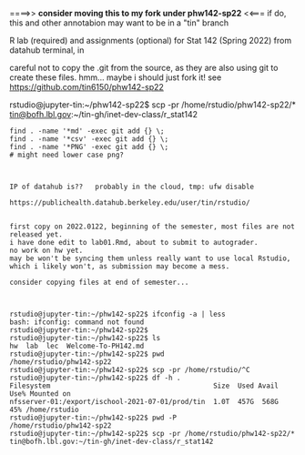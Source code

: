 


====>> **consider moving this to my fork under phw142-sp22**  <<===
if do, this and other annotabion may want to be in a "tin" branch


R lab (required) and assignments (optional) for Stat 142 (Spring 2022)
from datahub terminal, in 

careful not to copy the .git from the source, as they are also using git to create these files.
hmm... maybe i should just fork it!
see https://github.com/tin6150/phw142-sp22

rstudio@jupyter-tin:~/phw142-sp22$ scp -pr /home/rstudio/phw142-sp22/* tin@bofh.lbl.gov:~/tin-gh/inet-dev-class/r_stat142

``` {bash}
find . -name '*md' -exec git add {} \;
find . -name '*csv' -exec git add {} \;
find . -name '*PNG' -exec git add {} \;
# might need lower case png?  
```

~~~~~


IP of datahub is??   probably in the cloud, tmp: ufw disable

https://publichealth.datahub.berkeley.edu/user/tin/rstudio/


first copy on 2022.0122, beginning of the semester, most files are not released yet.
i have done edit to lab01.Rmd, about to submit to autograder.
no work on hw yet.
may be won't be syncing them unless really want to use local Rstudio, which i likely won't, as submission may become a mess.

consider copying files at end of semester... 



rstudio@jupyter-tin:~/phw142-sp22$ ifconfig -a | less
bash: ifconfig: command not found
rstudio@jupyter-tin:~/phw142-sp22$ 
rstudio@jupyter-tin:~/phw142-sp22$ ls
hw  lab  lec  Welcome-To-PH142.md
rstudio@jupyter-tin:~/phw142-sp22$ pwd
/home/rstudio/phw142-sp22
rstudio@jupyter-tin:~/phw142-sp22$ scp -pr /home/rstudio/^C
rstudio@jupyter-tin:~/phw142-sp22$ df -h .
Filesystem                                        Size  Used Avail Use% Mounted on
nfsserver-01:/export/ischool-2021-07-01/prod/tin  1.0T  457G  568G  45% /home/rstudio
rstudio@jupyter-tin:~/phw142-sp22$ pwd -P
/home/rstudio/phw142-sp22
rstudio@jupyter-tin:~/phw142-sp22$ scp -pr /home/rstudio/phw142-sp22/* tin@bofh.lbl.gov:~/tin-gh/inet-dev-class/r_stat142
